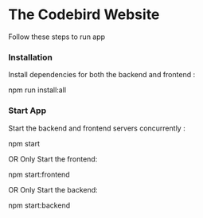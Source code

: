 # The Codebird Website

Follow these steps to run app

### Installation

Install dependencies for both the backend and frontend :

npm run install:all

### Start App

Start the backend and frontend servers concurrently :

npm start

OR
Only Start the frontend:

npm start:frontend

OR
Only Start the backend:

npm start:backend
